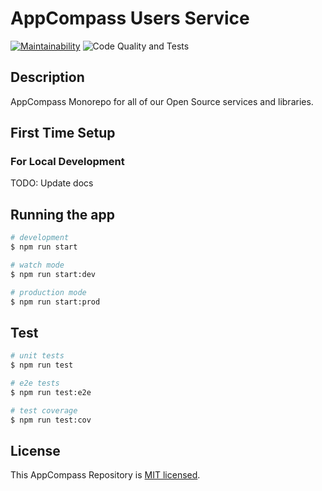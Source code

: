 # AppCompass Users Service

[![Maintainability](https://api.codeclimate.com/v1/badges/d5bd949d8cf32e128caa/maintainability)](https://codeclimate.com/github/appcompass/appcompass/maintainability)
![Code Quality and Tests](https://github.com/appcompass/appcompass/actions/workflows/code-quality-and-tests.yml/badge.svg?branch=main)

## Description

AppCompass Monorepo for all of our Open Source services and libraries.

## First Time Setup

### For Local Development

TODO: Update docs

## Running the app

```bash
# development
$ npm run start

# watch mode
$ npm run start:dev

# production mode
$ npm run start:prod
```

## Test

```bash
# unit tests
$ npm run test

# e2e tests
$ npm run test:e2e

# test coverage
$ npm run test:cov
```

## License

This AppCompass Repository is [MIT licensed](LICENSE).
